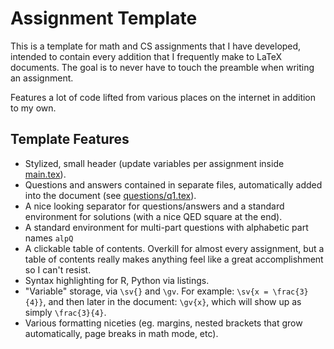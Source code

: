 # Assignment Template
This is a template for math and CS assignments that I have developed, intended to contain every addition that I frequently make to LaTeX documents. The goal is to never have to touch the preamble when writing an assignment.

Features a lot of code lifted from various places on the internet in addition to my own.

## Template Features
 - Stylized, small header (update variables per assignment inside [main.tex](main.tex)).
 - Questions and answers contained in separate files, automatically added into the document (see [questions/q1.tex](questions/q1.tex)).
 - A nice looking separator for questions/answers and a standard environment for solutions (with a nice QED square at the end).
 - A standard environment for multi-part questions with alphabetic part names ``alpQ``
 - A clickable table of contents. Overkill for almost every assignment, but a table of contents really makes anything feel like a great accomplishment so I can't resist.
 - Syntax highlighting for R, Python via listings.
 - "Variable" storage, via ``\sv{}`` and ``\gv``. For example: ``\sv{x = \frac{3}{4}}``, and then later in the document: ``\gv{x}``, which will show up as simply ``\frac{3}{4}``.
 - Various formatting niceties (eg. margins, nested brackets that grow automatically, page breaks in math mode, etc).
